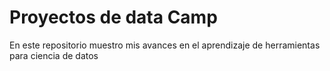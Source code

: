 # Proyectos de data Camp
En este repositorio muestro mis avances en el aprendizaje de herramientas para ciencia de datos
